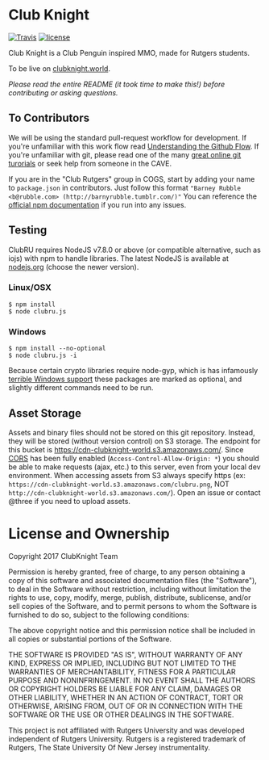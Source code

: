 # Club Knight

[![Travis](https://img.shields.io/travis/three/ClubKnight/master.svg?style=flat-square)](https://travis-ci.org/three/ClubKnight)
[![license](https://img.shields.io/github/license/mashape/apistatus.svg?style=flat-square)](https://raw.githubusercontent.com/three/ClubKnight/master/LICENSE)

Club Knight is a Club Penguin inspired MMO, made for Rutgers students.

To be live on [clubknight.world](https://www.clubknight.world/).

*Please read the entire README (it took time to make this!) before contributing
or asking questions.*

## To Contributors

We will be using the standard pull-request workflow for development. If you're
unfamiliar with this work flow read [Understanding the Github
Flow](https://guides.github.com/introduction/flow/). If you're unfamiliar with
git, please read one of the many [great online git
turorials](https://www.google.com/#q=git+tutorial) or seek help from someone in
the CAVE.

If you are in the "Club Rutgers" group in COGS, start by adding your name to
`package.json` in contributors. Just follow this format
`"Barney Rubble <b@rubble.com> (http://barnyrubble.tumblr.com/)"`
You can reference the
[official npm documentation](https://docs.npmjs.com/files/package.json) if
you run into any issues.

## Testing

ClubRU requires NodeJS v7.8.0 or above (or compatible alternative, such as
iojs) with npm to handle libraries. The latest NodeJS is available at
[nodejs.org](https://nodejs.org/en/) (choose the newer version).

### Linux/OSX

    $ npm install
    $ node clubru.js

### Windows

    $ npm install --no-optional
    $ node clubru.js -i

Because certain crypto libraries require node-gyp, which is has infamously
[terrible Windows support](https://github.com/nodejs/node-gyp/issues/629)
these packages are marked as optional, and slightly different commands
need to be run.

## Asset Storage

Assets and binary files should not be stored on this git repository. Instead,
they will be stored (without version control) on S3 storage. The endpoint for
this bucket is https://cdn-clubknight-world.s3.amazonaws.com/. Since
[CORS](https://en.wikipedia.org/wiki/Cross-origin_resource_sharing) has been
fully enabled (`Access-Control-Allow-Origin: *`) you should be able to make
requests (ajax, etc.) to this server, even from your local dev environment.
When accessing assets from S3 always specify https (ex:
`https://cdn-clubknight-world.s3.amazonaws.com/clubru.png`, NOT
`http://cdn-clubknight-world.s3.amazonaws.com/`). Open an issue or contact
@three if you need to upload assets.

# License and Ownership

Copyright 2017 ClubKnight Team

Permission is hereby granted, free of charge, to any person obtaining a copy of
this software and associated documentation files (the "Software"), to deal in
the Software without restriction, including without limitation the rights to
use, copy, modify, merge, publish, distribute, sublicense, and/or sell copies
of the Software, and to permit persons to whom the Software is furnished to do
so, subject to the following conditions:

The above copyright notice and this permission notice shall be included in all
copies or substantial portions of the Software.

THE SOFTWARE IS PROVIDED "AS IS", WITHOUT WARRANTY OF ANY KIND, EXPRESS OR
IMPLIED, INCLUDING BUT NOT LIMITED TO THE WARRANTIES OF MERCHANTABILITY,
FITNESS FOR A PARTICULAR PURPOSE AND NONINFRINGEMENT. IN NO EVENT SHALL THE
AUTHORS OR COPYRIGHT HOLDERS BE LIABLE FOR ANY CLAIM, DAMAGES OR OTHER
LIABILITY, WHETHER IN AN ACTION OF CONTRACT, TORT OR OTHERWISE, ARISING FROM,
OUT OF OR IN CONNECTION WITH THE SOFTWARE OR THE USE OR OTHER DEALINGS IN THE
SOFTWARE.

This project is not affiliated with Rutgers University and was developed
independent of Rutgers University. Rutgers is a registered trademark
of Rutgers, The State University Of New Jersey instrumentality.
